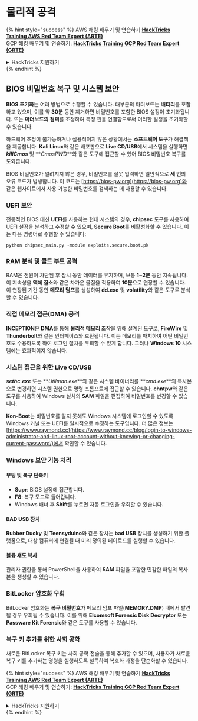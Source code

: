 # 물리적 공격

{% hint style="success" %}
AWS 해킹 배우기 및 연습하기:<img src="/.gitbook/assets/arte.png" alt="" data-size="line">[**HackTricks Training AWS Red Team Expert (ARTE)**](https://training.hacktricks.xyz/courses/arte)<img src="/.gitbook/assets/arte.png" alt="" data-size="line">\
GCP 해킹 배우기 및 연습하기: <img src="/.gitbook/assets/grte.png" alt="" data-size="line">[**HackTricks Training GCP Red Team Expert (GRTE)**<img src="/.gitbook/assets/grte.png" alt="" data-size="line">](https://training.hacktricks.xyz/courses/grte)

<details>

<summary>HackTricks 지원하기</summary>

* [**구독 계획**](https://github.com/sponsors/carlospolop) 확인하기!
* **💬 [**Discord 그룹**](https://discord.gg/hRep4RUj7f) 또는 [**텔레그램 그룹**](https://t.me/peass)에 참여하거나 **Twitter** 🐦 [**@hacktricks\_live**](https://twitter.com/hacktricks\_live)**를 팔로우하세요.**
* **[**HackTricks**](https://github.com/carlospolop/hacktricks) 및 [**HackTricks Cloud**](https://github.com/carlospolop/hacktricks-cloud) 깃허브 리포지토리에 PR을 제출하여 해킹 트릭을 공유하세요.**

</details>
{% endhint %}

## BIOS 비밀번호 복구 및 시스템 보안

**BIOS 초기화**는 여러 방법으로 수행할 수 있습니다. 대부분의 마더보드는 **배터리**를 포함하고 있으며, 이를 약 **30분** 동안 제거하면 비밀번호를 포함한 BIOS 설정이 초기화됩니다. 또는 **마더보드의 점퍼**를 조정하여 특정 핀을 연결함으로써 이러한 설정을 초기화할 수 있습니다.

하드웨어 조정이 불가능하거나 실용적이지 않은 상황에서는 **소프트웨어 도구**가 해결책을 제공합니다. **Kali Linux**와 같은 배포판으로 **Live CD/USB**에서 시스템을 실행하면 **_killCmos_** 및 **_CmosPWD_**와 같은 도구에 접근할 수 있어 BIOS 비밀번호 복구를 도와줍니다.

BIOS 비밀번호가 알려지지 않은 경우, 비밀번호를 잘못 입력하면 일반적으로 **세 번**의 오류 코드가 발생합니다. 이 코드는 [https://bios-pw.org](https://bios-pw.org)와 같은 웹사이트에서 사용 가능한 비밀번호를 검색하는 데 사용할 수 있습니다.

### UEFI 보안

전통적인 BIOS 대신 **UEFI**를 사용하는 현대 시스템의 경우, **chipsec** 도구를 사용하여 UEFI 설정을 분석하고 수정할 수 있으며, **Secure Boot**를 비활성화할 수 있습니다. 이는 다음 명령어로 수행할 수 있습니다:

`python chipsec_main.py -module exploits.secure.boot.pk`

### RAM 분석 및 콜드 부트 공격

RAM은 전원이 차단된 후 잠시 동안 데이터를 유지하며, 보통 **1~2분** 동안 지속됩니다. 이 지속성을 **액체 질소**와 같은 차가운 물질을 적용하여 **10분**으로 연장할 수 있습니다. 이 연장된 기간 동안 **메모리 덤프**를 생성하여 **dd.exe** 및 **volatility**와 같은 도구로 분석할 수 있습니다.

### 직접 메모리 접근(DMA) 공격

**INCEPTION**은 **DMA**를 통해 **물리적 메모리 조작**을 위해 설계된 도구로, **FireWire** 및 **Thunderbolt**와 같은 인터페이스와 호환됩니다. 이는 메모리를 패치하여 어떤 비밀번호도 수용하도록 하여 로그인 절차를 우회할 수 있게 합니다. 그러나 **Windows 10** 시스템에는 효과적이지 않습니다.

### 시스템 접근을 위한 Live CD/USB

**_sethc.exe_** 또는 **_Utilman.exe_**와 같은 시스템 바이너리를 **_cmd.exe_**의 복사본으로 변경하면 시스템 권한으로 명령 프롬프트에 접근할 수 있습니다. **chntpw**와 같은 도구를 사용하여 Windows 설치의 **SAM** 파일을 편집하여 비밀번호를 변경할 수 있습니다.

**Kon-Boot**는 비밀번호를 알지 못해도 Windows 시스템에 로그인할 수 있도록 Windows 커널 또는 UEFI를 일시적으로 수정하는 도구입니다. 더 많은 정보는 [https://www.raymond.cc](https://www.raymond.cc/blog/login-to-windows-administrator-and-linux-root-account-without-knowing-or-changing-current-password/)에서 확인할 수 있습니다.

### Windows 보안 기능 처리

#### 부팅 및 복구 단축키

- **Supr**: BIOS 설정에 접근합니다.
- **F8**: 복구 모드로 들어갑니다.
- Windows 배너 후 **Shift**를 누르면 자동 로그인을 우회할 수 있습니다.

#### BAD USB 장치

**Rubber Ducky** 및 **Teensyduino**와 같은 장치는 **bad USB** 장치를 생성하기 위한 플랫폼으로, 대상 컴퓨터에 연결될 때 미리 정의된 페이로드를 실행할 수 있습니다.

#### 볼륨 섀도 복사

관리자 권한을 통해 PowerShell을 사용하여 **SAM** 파일을 포함한 민감한 파일의 복사본을 생성할 수 있습니다.

### BitLocker 암호화 우회

BitLocker 암호화는 **복구 비밀번호**가 메모리 덤프 파일(**MEMORY.DMP**) 내에서 발견될 경우 우회될 수 있습니다. 이를 위해 **Elcomsoft Forensic Disk Decryptor** 또는 **Passware Kit Forensic**와 같은 도구를 사용할 수 있습니다.

### 복구 키 추가를 위한 사회 공학

새로운 BitLocker 복구 키는 사회 공학 전술을 통해 추가할 수 있으며, 사용자가 새로운 복구 키를 추가하는 명령을 실행하도록 설득하여 복호화 과정을 단순화할 수 있습니다.

{% hint style="success" %}
AWS 해킹 배우기 및 연습하기:<img src="/.gitbook/assets/arte.png" alt="" data-size="line">[**HackTricks Training AWS Red Team Expert (ARTE)**](https://training.hacktricks.xyz/courses/arte)<img src="/.gitbook/assets/arte.png" alt="" data-size="line">\
GCP 해킹 배우기 및 연습하기: <img src="/.gitbook/assets/grte.png" alt="" data-size="line">[**HackTricks Training GCP Red Team Expert (GRTE)**<img src="/.gitbook/assets/grte.png" alt="" data-size="line">](https://training.hacktricks.xyz/courses/grte)

<details>

<summary>HackTricks 지원하기</summary>

* [**구독 계획**](https://github.com/sponsors/carlospolop) 확인하기!
* **💬 [**Discord 그룹**](https://discord.gg/hRep4RUj7f) 또는 [**텔레그램 그룹**](https://t.me/peass)에 참여하거나 **Twitter** 🐦 [**@hacktricks\_live**](https://twitter.com/hacktricks\_live)**를 팔로우하세요.**
* **[**HackTricks**](https://github.com/carlospolop/hacktricks) 및 [**HackTricks Cloud**](https://github.com/carlospolop/hacktricks-cloud) 깃허브 리포지토리에 PR을 제출하여 해킹 트릭을 공유하세요.**

</details>
{% endhint %}

